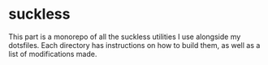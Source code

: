 # suckless

This part is a monorepo of all the suckless utilities I use alongside my dotsfiles.
Each directory has instructions on how to build them, as well as a list of modifications made.
